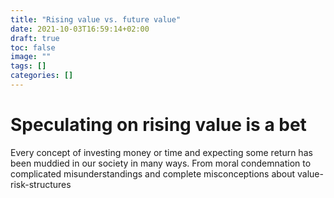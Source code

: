 ```yaml
---
title: "Rising value vs. future value"
date: 2021-10-03T16:59:14+02:00
draft: true
toc: false
image: ""
tags: []
categories: []
---
```


# Speculating on rising value is a bet
<!--more-->
Every concept of investing money or time and expecting some return has been muddied in our society in many ways. From moral condemnation to complicated misunderstandings and complete misconceptions about value-risk-structures


